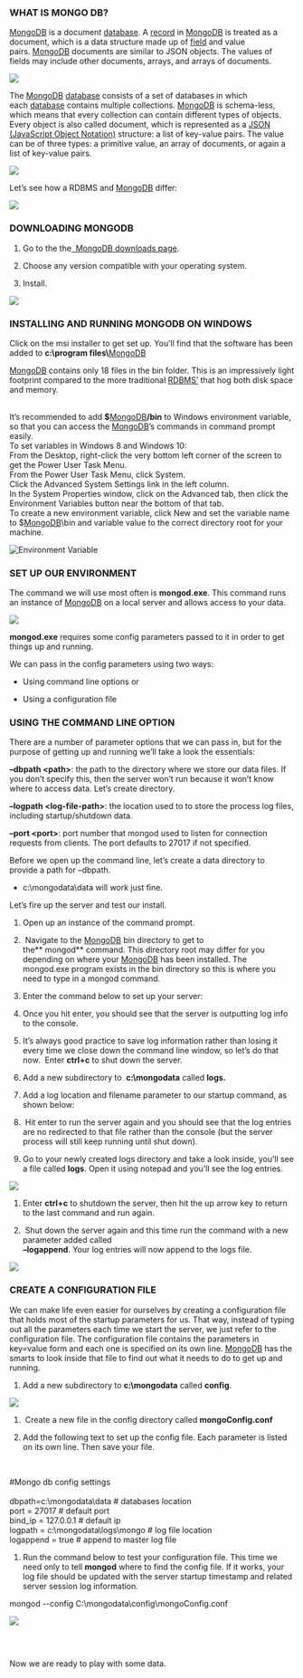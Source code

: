 ### WHAT IS MONGO DB?

[MongoDB](http://lms.codeinstitute.net/glossary/mongodb/) is a
document [database](http://lms.codeinstitute.net/glossary/database/).
A [record](http://lms.codeinstitute.net/glossary/record/) in [MongoDB](http://lms.codeinstitute.net/glossary/mongodb/) is
treated as a document, which is a data structure made up
of [field](http://lms.codeinstitute.net/glossary/field/) and value
pairs. [MongoDB](http://lms.codeinstitute.net/glossary/mongodb/) documents are
similar to JSON objects. The values of fields may include other documents,
arrays, and arrays of documents.

![](http://codeinstitute.wpengine.com/wp-content/uploads/2015/11/1448201978_image2.png)

The [MongoDB](http://lms.codeinstitute.net/glossary/mongodb/) [database](http://lms.codeinstitute.net/glossary/database/) consists
of a set of databases in which
each [database](http://lms.codeinstitute.net/glossary/database/) contains
multiple
collections. [MongoDB](http://lms.codeinstitute.net/glossary/mongodb/) is
schema-less, which means that every collection can contain different types of
objects. Every object is also called document, which is represented as a [JSON
(JavaScript Object
Notation)](http://lms.codeinstitute.net/glossary/javascript-object-notation-json/) structure:
a list of key-value pairs. The value can be of three types: a primitive value,
an array of documents, or again a list of key-value pairs.

![](http://codeinstitute.wpengine.com/wp-content/uploads/2015/11/1448201978_image3.png)

Let’s see how a RDBMS
and [MongoDB](http://lms.codeinstitute.net/glossary/mongodb/) differ:

![](http://codeinstitute.wpengine.com/wp-content/uploads/2015/11/1448201978_image4.png)

### DOWNLOADING MONGODB

1.  Go to the the[  MongoDB downloads
    page](https://www.mongodb.org/downloads#production). 

2.  Choose any version compatible with your operating system.

3.  Install.

![](http://codeinstitute.wpengine.com/wp-content/uploads/2015/11/1448201978_image5.png)

### INSTALLING AND RUNNING MONGODB ON WINDOWS

Click on the msi installer to get set up. You’ll find that the software has been
added to **c:\\program
files\\**[MongoDB](http://lms.codeinstitute.net/glossary/mongodb/)

[MongoDB](http://lms.codeinstitute.net/glossary/mongodb/) contains only 18 files
in the bin folder. This is an impressively light footprint compared to the more
traditional [RDBMS’](https://en.wikipedia.org/wiki/Relational_database_management_system) that
hog both disk space and memory.

   
It’s recommended to
add **\$**[MongoDB](http://lms.codeinstitute.net/glossary/mongodb/)**/bin** to
Windows environment variable, so that you can access
the [MongoDB](http://lms.codeinstitute.net/glossary/mongodb/)’s commands in
command prompt easily.  
To set variables in Windows 8 and Windows 10:  
From the Desktop, right-click the very bottom left corner of the screen to get
the Power User Task Menu.  
From the Power User Task Menu, click System.  
Click the Advanced System Settings link in the left column.  
In the System Properties window, click on the Advanced tab, then click the
Environment Variables button near the bottom of that tab.  
To create a new environment variable, click New and set the variable name to
\$[MongoDB](http://lms.codeinstitute.net/glossary/mongodb/)\\bin and variable
value to the correct directory root for your machine.

![Environment Variable](http://codeinstitute.wpengine.com/wp-content/uploads/2016/09/EnvVar.png)

### SET UP OUR ENVIRONMENT

The command we will use most often is **mongod.exe**. This command runs an
instance of [MongoDB](http://lms.codeinstitute.net/glossary/mongodb/) on a local
server and allows access to your data.  

![](http://codeinstitute.wpengine.com/wp-content/uploads/2015/11/1448201978_image6.png)

**mongod.exe** requires some config parameters passed to it in order to get
things up and running.

We can pass in the config parameters using two ways:

-   Using command line options or

-   Using a configuration file

### USING THE COMMAND LINE OPTION

There are a number of parameter options that we can pass in, but for the purpose
of getting up and running we’ll take a look the essentials:

**–dbpath \<path\>**: the path to the directory where we store our data files.
If you don’t specify this, then the server won’t run because it won’t know where
to access data. Let’s create directory.

**–logpath \<log-file-path\>**: the location used to to store the process log
files, including startup/shutdown data.

**–port \<port\>**: port number that mongod used to listen for connection
requests from clients. The port defaults to 27017 if not specified.

Before we open up the command line, let’s create a data directory to provide a
path for –dbpath.

-   c:\\mongodata\\data will work just fine.

Let’s fire up the server and test our install.

1.  Open up an instance of the command prompt.

2.   Navigate to
    the [MongoDB](http://lms.codeinstitute.net/glossary/mongodb/) bin directory
    to get to the** mongod** command. This directory root may differ for you
    depending on where
    your [MongoDB](http://lms.codeinstitute.net/glossary/mongodb/) has been
    installed. The mongod.exe program exists in the bin directory so this is
    where you need to type in a mongod command.

3.  Enter the command below to set up your server:

4.  Once you hit enter, you should see that the server is outputting log info to
    the console.

5.  It’s always good practice to save log information rather than losing it
    every time we close down the command line window, so let’s do that now.
     Enter **ctrl+c** to shut down the server.

6.  Add a new subdirectory to  **c:\\mongodata** called **logs.**

7.  Add a log location and filename parameter to our startup command, as shown
    below:  

8.   Hit enter to run the server again and you should see that the log entries
    are no redirected to that file rather than the console (but the server
    process will still keep running until shut down).

9.  Go to your newly created logs directory and take a look inside, you’ll see a
    file called **logs**. Open it using notepad and you’ll see the log entries.

![](http://codeinstitute.wpengine.com/wp-content/uploads/2015/11/1448201978_image12.png)

1.  Enter **ctrl+c** to shutdown the server, then hit the up arrow key to return
    to the last command and run again.

2.   Shut down the server again and this time run the command with a new
    parameter added called   
    **–logappend**. Your log entries will now append to the logs file.

![](http://codeinstitute.wpengine.com/wp-content/uploads/2015/11/1448201978_image14.png)

### CREATE A CONFIGURATION FILE

We can make life even easier for ourselves by creating a configuration file that
holds most of the startup parameters for us. That way, instead of typing out all
the parameters each time we start the server, we just refer to the configuration
file. The configuration file contains the parameters in key=value form and each
one is specified on its own
line. [MongoDB](http://lms.codeinstitute.net/glossary/mongodb/) has the smarts
to look inside that file to find out what it needs to do to get up and running.
 

1.  Add a new subdirectory to **c:\\mongodata** called **config**.

![](http://codeinstitute.wpengine.com/wp-content/uploads/2015/11/1448201978_image15.png)

1.   Create a new file in the config directory called **mongoConfig.conf**

2.  Add the following text to set up the config file. Each parameter is listed
    on its own line. Then save your file.

 

\#Mongo db config settings  
   
dbpath=c:\\mongodata\\data \# databases location  
port = 27017 \# default port  
bind_ip = 127.0.0.1 \# default ip  
logpath = c:\\mongodata\\logs\\mongo \# log file location  
logappend = true \# append to master log file

1.  Run the command below to test your configuration file. This time we need
    only to tell **mongod** where to find the config file. If it works, your log
    file should be updated with the server startup timestamp and related server
    session log information.

mongod --config C:\\mongodata\\config\\mongoConfig.conf

![](http://codeinstitute.wpengine.com/wp-content/uploads/2015/11/1448201978_image16.png)

###  

Now we are ready to play with some data.
